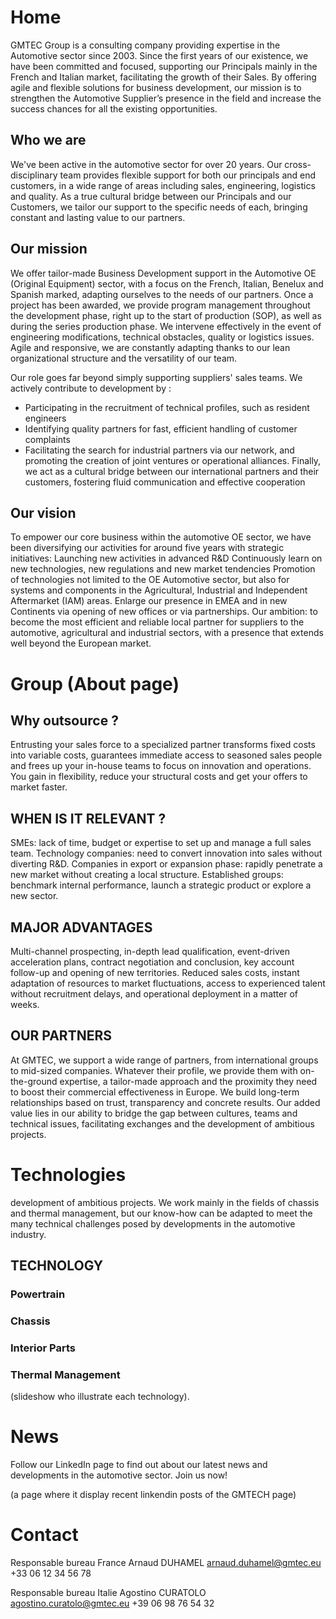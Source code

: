 # Home

GMTEC Group is a consulting company providing expertise in the Automotive sector since 2003. Since the first years of our existence, we have been committed and focused, supporting our Principals mainly in the French and Italian market, facilitating the growth of their Sales. By offering agile and flexible solutions for business development, our mission is to strengthen the Automotive Supplier’s presence in the field and increase the success chances for all the existing opportunities.

## Who we are

We've been active in the automotive sector for over 20 years.
Our cross-disciplinary team provides flexible support for both our principals and end customers, in a wide range of areas including sales, engineering, logistics and quality.
As a true cultural bridge between our Principals and our Customers, we tailor our support to the specific needs of each, bringing constant and lasting value to our partners.

## Our mission

We offer tailor-made Business Development support in the Automotive OE (Original Equipment) sector, with a focus on the French, Italian, Benelux and Spanish marked, adapting ourselves to the needs of our partners.
Once a project has been awarded, we provide program management throughout the development phase, right up to the start of production (SOP), as well as during the series production phase. We intervene effectively in the event of engineering modifications, technical obstacles, quality or logistics issues.
Agile and responsive, we are constantly adapting thanks to our lean organizational structure and the versatility of our team.

Our role goes far beyond simply supporting suppliers' sales teams. We actively contribute to development by :

- Participating in the recruitment of technical profiles, such as resident engineers
- Identifying quality partners for fast, efficient handling of customer complaints
- Facilitating the search for industrial partners via our network, and promoting the creation of joint ventures or operational alliances.
  Finally, we act as a cultural bridge between our international partners and their customers, fostering fluid communication and effective cooperation

## Our vision

To empower our core business within the automotive OE sector, we have been diversifying our activities for around five years with strategic initiatives:
Launching new activities in advanced R&D
Continuously learn on new technologies, new regulations and new market tendencies
Promotion of technologies not limited to the OE Automotive sector, but also for systems and components in the Agricultural, Industrial and Independent Aftermarket (IAM) areas.
Enlarge our presence in EMEA and in new Continents via opening of new offices or via partnerships.
Our ambition: to become the most efficient and reliable local partner for suppliers to the automotive, agricultural and industrial sectors, with a presence that extends well beyond the European market.

# Group (About page)

## Why outsource ?

Entrusting your sales force to a specialized partner transforms fixed costs into variable costs, guarantees immediate access to seasoned sales people and frees up your in-house teams to focus on innovation and operations. You gain in flexibility, reduce your structural costs and get your offers to market faster.

## WHEN IS IT RELEVANT ?

SMEs: lack of time, budget or expertise to set up and manage a full sales team.
Technology companies: need to convert innovation into sales without diverting R&D.
Companies in export or expansion phase: rapidly penetrate a new market without creating a local structure.
Established groups: benchmark internal performance, launch a strategic product or explore a new sector.

## MAJOR ADVANTAGES

Multi-channel prospecting, in-depth lead qualification, event-driven acceleration plans, contract negotiation and conclusion, key account follow-up and opening of new territories.
Reduced sales costs, instant adaptation of resources to market fluctuations, access to experienced talent without recruitment delays, and operational deployment in a matter of weeks.

## OUR PARTNERS

At GMTEC, we support a wide range of partners, from international groups to mid-sized companies. Whatever their profile, we provide them with on-the-ground expertise, a tailor-made approach and the proximity they need to boost their commercial effectiveness in Europe.
We build long-term relationships based on trust, transparency and concrete results.
Our added value lies in our ability to bridge the gap between cultures, teams and technical issues, facilitating exchanges and the development of ambitious projects.

# Technologies

development of ambitious projects.
We work mainly in the fields of chassis and thermal management, but our know-how can be adapted to meet the many technical challenges posed by developments in the automotive industry.

## TECHNOLOGY

### Powertrain

### Chassis

### Interior Parts

### Thermal Management

(slideshow who illustrate each technology).

# News

Follow our LinkedIn page to find out about our latest news and developments in the automotive sector.
Join us now!

(a page where it display recent linkendin posts of the GMTECH page)

# Contact

Responsable bureau France
Arnaud DUHAMEL
arnaud.duhamel@gmtec.eu
+33 06 12 34 56 78

Responsable bureau Italie
Agostino CURATOLO
agostino.curatolo@gmtec.eu
+39 06 98 76 54 32
